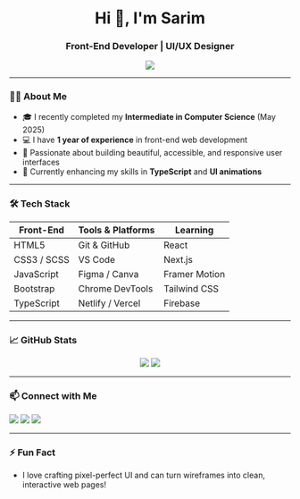 <h1 align="center">Hi 👋, I'm Sarim</h1>
<h3 align="center">Front-End Developer | UI/UX Designer</h3>

<p align="center">
  <img src="https://readme-typing-svg.demolab.com/?lines=I+design+beautiful+web+interfaces;I+code+responsive+websites;Turning+ideas+into+reality&font=Fira+Code&center=true&width=440&height=45&color=00ADB5&vCenter=true&pause=1000&size=22" />
</p>

---

### 👨‍💻 About Me

- 🎓 I recently completed my **Intermediate in Computer Science** (May 2025)  
- 💻 I have **1 year of experience** in front-end web development  
- 🎨 Passionate about building beautiful, accessible, and responsive user interfaces  
- 🌱 Currently enhancing my skills in **TypeScript** and **UI animations**

---

### 🛠️ Tech Stack

| Front-End     | Tools & Platforms  | Learning    |
|---------------|--------------------|-------------|
| HTML5         | Git & GitHub       | React       |
| CSS3 / SCSS   | VS Code            | Next.js     |
| JavaScript    | Figma / Canva      | Framer Motion |
| Bootstrap     | Chrome DevTools    | Tailwind CSS |
| TypeScript    | Netlify / Vercel   | Firebase    |

---

### 📈 GitHub Stats

<p align="center">
  <img src="https://github-readme-stats.vercel.app/api?username=https://github.com/MUHAMMAD-SARIM001/&show_icons=true&theme=tokyonight&hide_title=false&hide_rank=false&count_private=true" />
  <img src="https://github-readme-stats.vercel.app/api/top-langs/?username=https://github.com/MUHAMMAD-SARIM001/&layout=compact&theme=tokyonight" />
</p>

---

### 📫 Connect with Me

<p align="left">
  <a href="https://www.linkedin.com/in/your-link" target="_blank"><img src="https://img.shields.io/badge/LinkedIn-blue?style=for-the-badge&logo=linkedin" /></a>
  <a href="mailto:muhammad.sarim001100@gmail.com"><img src="https://img.shields.io/badge/Gmail-red?style=for-the-badge&logo=gmail&logoColor=white" /></a>
  <a href="https:sarimsportfolio.netlify.app" target="_blank"><img src="https://img.shields.io/badge/Portfolio-000?style=for-the-badge&logo=vercel&logoColor=white" /></a>
</p>

---

### ⚡ Fun Fact

- I love crafting pixel-perfect UI and can turn wireframes into clean, interactive web pages!


